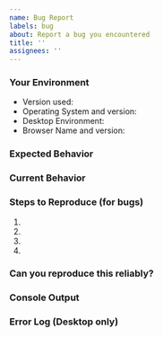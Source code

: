 ```yaml
---
name: Bug Report
labels: bug
about: Report a bug you encountered
title: ''
assignees: ''
---
```


<!--- Your issue may already be reported!
!!! Please search the issues before creating one !!! -->

### Your Environment

<!--- Include as many relevant details about the environment you experienced the bug in -->

- Version used: <!-- version number and package type (snap, deb, etc.) -->
- Operating System and version:
- Desktop Environment: <!-- if on linux-->
- Browser Name and version: <!-- if using the web version-->

### Expected Behavior

<!--- Tell us what should happen -->

### Current Behavior

<!--- Tell us what happens instead of the expected behavior -->

### Steps to Reproduce (for bugs)

<!--- Does the error happen once or are you able to reproduce it reliably? --->
<!--- Provide a link to a live example or an unambiguous set of steps to -->
<!--- reproduce this bug. Include code to reproduce, if relevant -->

1.
2.
3.
4.

### Can you reproduce this reliably?

<!--- Was this a one time thing or can you reliably reproduce this issue --->

### Console Output

<!--- Is there any output if you press Ctrl+Shift+i (Cmd+Alt+i for mac) in the console tab? If so please post it here. -->

### Error Log (Desktop only)

<!--- For the desktop versions, there is also an error log file in case there is no console output.
Usually, you can find it here:
on Linux: ~/.config/superProductivity/logs/main.log
on macOS: ~/Library/Logs/superProductivity/main.log
on Windows: %USERPROFILE%\AppData\Roaming\superProductivity\logs\main.log

If you don't feel comfortable posting your logs here in public you can also send to me via email: contact@super-productivity.com
. -->
